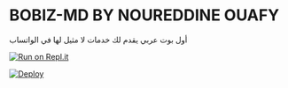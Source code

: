# BOBIZ-MD BY NOUREDDINE OUAFY

أول بوت عربي يقدم لك خدمات لا مثيل لها في الواتساب

[![Run on Repl.it](https://repl.it/badge/github/quiec/whatsasena)](https://replit.com/@bobizbotmd/silana-aqua-boy/ail?v=1)

[![Deploy](https://www.herokucdn.com/deploy/button.svg)](https://heroku.com/deploy?template=https://github.com/bobizbotmd/silana-aqua-boy/ail)
